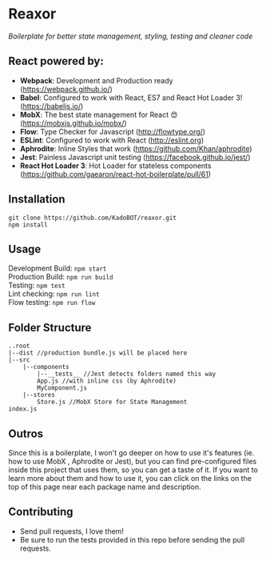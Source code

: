 # Reaxor

_Boilerplate for better state management, styling, testing and cleaner code_


## React powered by:
* **Webpack**: Development and Production ready (https://webpack.github.io/)
* **Babel**: Configured to work with React, ES7 and React Hot Loader 3! (https://babeljs.io/)
* **MobX**: The best state management for React :heart_eyes: (https://mobxjs.github.io/mobx/)
* **Flow**: Type Checker for Javascript (http://flowtype.org/)
* **ESLint**: Configured to work with React (http://eslint.org)
* **Aphrodite**: Inline Styles that work (https://github.com/Khan/aphrodite)
* **Jest**: Painless Javascript unit testing (https://facebook.github.io/jest/)
* **React Hot Loader 3**: Hot Loader for stateless components (https://github.com/gaearon/react-hot-boilerplate/pull/61)

## Installation
```
git clone https://github.com/KadoBOT/reaxor.git
npm install
```
## Usage
Development Build:  ``npm start``  
Production Build: ``npm run build``  
Testing: ``npm test``  
Lint checking: ``npm run lint``  
Flow testing:  ``npm run flow``  
## Folder Structure
```
..root
|--dist //production bundle.js will be placed here
|--src
	|--components
		|--__tests__ //Jest detects folders named this way
		App.js //with inline css (by Aphrodite)
		MyComponent.js
	|--stores
		Store.js //MobX Store for State Management
index.js
```
## Outros
Since this is a boilerplate, I won't go deeper on how to use it's features (ie. how to use MobX , Aphrodite or Jest), but you can find pre-configured files inside this project that uses them, so you can get a taste of it. If you want to learn more about them and how to use it, you can click on the links on the top of this page near each package name and description.  
## Contributing
* Send pull requests, I love them!
* Be sure to run the tests provided in this repo before sending the pull requests.
